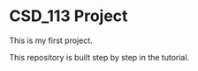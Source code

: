 # CSD_113 Project
This is my first project.

This repository is built step by step in the tutorial.
